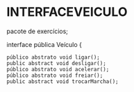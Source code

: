 # INTERFACEVEICULO

pacote de exercícios;

interface pública Veículo {
	
	público abstrato void ligar();
	public abstract void desligar();
	público abstrato void acelerar();
	público abstrato void freiar();
	public abstract void trocarMarcha();
